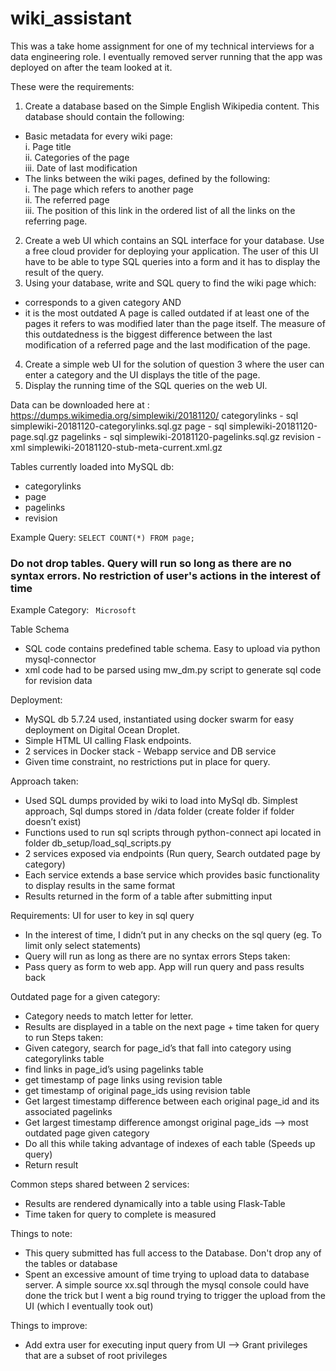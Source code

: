 # wiki_assistant

This was a take home assignment for one of my technical interviews for a data engineering role. I eventually removed server running that the app was deployed on after the team looked at it. 

These were the requirements:
1. Create a database based on the Simple English Wikipedia content. This database
should contain the following:  
* Basic metadata for every wiki page:  
i. Page title  
ii. Categories of the page  
iii. Date of last modification  
* The links between the wiki pages, defined by the following:  
i. The page which refers to another page  
ii. The referred page  
iii. The position of this link in the ordered list of all the links on the referring
page.

2. Create a web UI which contains an SQL interface for your database. Use a free cloud
provider for deploying your application. The user of this UI have to be able to type SQL
queries into a form and it has to display the result of the query.
3. Using your database, write and SQL query to find the wiki page which:  
* corresponds to a given category
AND
* it is the most outdated
A page is called outdated if at least one of the pages it refers to was modified later than
the page itself. The measure of this outdatedness is the biggest difference between the
last modification of a referred page and the last modification of the page.
4. Create a simple web UI for the solution of question 3 where the user can enter a
category and the UI displays the title of the page.
5. Display the running time of the SQL queries on the web UI.

Data can be downloaded here at : https://dumps.wikimedia.org/simplewiki/20181120/
categorylinks - sql  simplewiki-20181120-categorylinks.sql.gz
page - sql  simplewiki-20181120-page.sql.gz
pagelinks - sql simplewiki-20181120-pagelinks.sql.gz
revision - xml simplewiki-20181120-stub-meta-current.xml.gz


Tables currently loaded into MySQL db: 
* categorylinks
* page
* pagelinks
* revision

Example Query: 
```SELECT COUNT(*) FROM page;```
### Do not drop tables. Query will run so long as there are no syntax errors. No restriction of user's actions in the interest of time

Example Category:
``` Microsoft```

Table Schema
* SQL code contains predefined table schema. Easy to upload via python mysql-connector
* xml code had to be parsed using mw_dm.py script to generate sql code for revision data

Deployment:
* MySQL db 5.7.24 used, instantiated using docker swarm for easy deployment on Digital Ocean Droplet.
* Simple HTML UI calling Flask endpoints. 
* 2 services in Docker stack - Webapp service and DB service
* Given time constraint, no restrictions put in place for query.


Approach taken:
* Used SQL dumps provided by wiki to load into MySql db. Simplest approach, Sql dumps stored in /data folder (create folder if folder doesn’t exist)
* Functions used to run sql scripts through python-connect api located in folder db_setup/load_sql_scripts.py
* 2 services exposed via endpoints (Run query, Search outdated page by category)
* Each service extends a base service which provides basic functionality to display results in the same format
* Results returned in the form of a table after submitting input


Requirements:
UI for user to key in sql query 
* In the interest of time, I didn’t put in any checks on the sql query (eg. To limit only select statements)
* Query will run as long as there are no syntax errors
Steps taken:
* Pass query as form to web app. App will run query and pass results back 

Outdated page for a given category:
* Category needs to match letter for letter. 
* Results are displayed in a table on the next page + time taken for query to run
Steps taken:
* Given category, search for page_id’s that fall into category using categorylinks table
* find links in page_id’s using pagelinks table
* get timestamp of page links using revision table
* get timestamp of original page_ids using revision table
* Get largest timestamp difference between each original page_id and its associated pagelinks 
* Get largest timestamp difference amongst original page_ids —> most outdated page given category
* Do all this while taking advantage of indexes of each table (Speeds up query)
* Return result

Common steps shared between 2 services:
* Results are rendered dynamically into a table using Flask-Table
* Time taken for query to complete is measured

Things to note:
* This query submitted has full access to the Database. Don't drop any of the tables or database
* Spent an excessive amount of time trying to upload data to database server. A simple source xx.sql through the mysql
console could have done the trick but I went a big round trying to trigger the upload from the UI (which I eventually took out)

Things to improve:
* Add extra user for executing input query from UI --> Grant privileges that are a subset of root privileges
